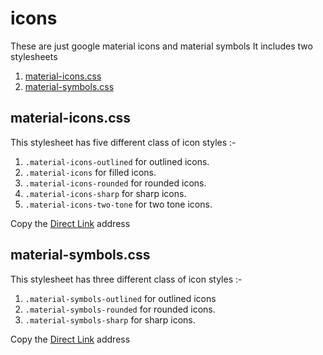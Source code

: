 # icons
These are just google material icons and material symbols
It includes two stylesheets
1. [material-icons.css](material-icons.css)
2. [material-symbols.css](material-symbols.css)

## material-icons.css
This stylesheet has five different class of icon styles :-
1. `.material-icons-outlined` for outlined icons.
2. `.material-icons` for filled icons.
3. `.material-icons-rounded` for rounded icons.
4. `.material-icons-sharp` for sharp icons.
5. `.material-icons-two-tone` for two tone icons.

Copy the [Direct Link](https://akash-profile.github.io/icons/material-icons.css) address

## material-symbols.css
This stylesheet has three different class of icon styles :-
1. `.material-symbols-outlined` for outlined icons
2. `.material-symbols-rounded` for rounded icons.
3. `.material-symbols-sharp` for sharp icons.

Copy the [Direct Link](https://akash-profile.github.io/icons/material-symbols.css) address

